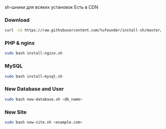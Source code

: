sh-шники для всяких установок
Есть в CDN
### Download
```sh
curl -sS https://raw.githubusercontent.com/tufounder/install-sh/master/download.sh | sudo bash
```

### PHP & nginx
```sh
sudo bash install-nginx.sh
```

### MySQL
```sh
sudo bash install-mysql.sh
```

### New Database and User
```sh
sudo bash new-database.sh <db_name>
```


### New Site
```sh
sudo bash new-site.sh <example.com>
```

